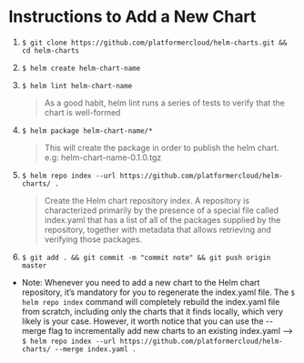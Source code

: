 # Instructions to Add a New Chart

1. `$ git clone https://github.com/platformercloud/helm-charts.git && cd helm-charts`

2. `$ helm create helm-chart-name`

3. `$ helm lint helm-chart-name`
    > As a good habit, helm lint runs a series of tests to verify that the chart is well-formed

4. `$ helm package helm-chart-name/*`
    > This will create the package in order to publish the helm chart. e.g: helm-chart-name-0.1.0.tgz

5. `$ helm repo index --url https://github.com/platformercloud/helm-charts/ .`
    > Create the Helm chart repository index. A repository is characterized primarily by the presence of a special file called index.yaml that has a list of all of the packages supplied by the repository, together with metadata that allows retrieving and verifying those packages.

6. `$ git add . && git commit -m "commit note" && git push origin master`

* Note: Whenever you need to add a new chart to the Helm chart repository, it’s mandatory for you to regenerate the index.yaml file. The `$ helm repo index` command will completely rebuild the index.yaml file from scratch, including only the charts that it finds locally, which very likely is your case. However, it worth notice that you can use the --merge flag to incrementally add new charts to an existing index.yaml --> `$ helm repo index --url https://github.com/platformercloud/helm-charts/ --merge index.yaml .`